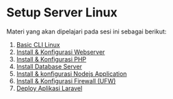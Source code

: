 Setup Server Linux
========================

Materi yang akan dipelajari pada sesi ini sebagai berikut:
1. [Basic CLI Linux](./1.%20Basic%20CLI%20Linux)
2. [Install & Konfigurasi Webserver](./2.%20Install%20%26%20konfigurasi%20webserver)
3. [Install & Konfigurasi PHP](./3.%20Install%20&%20Konfigurasi%20PHP)
4. [Install Database Server](./4.%20Install%20Database%20Server)
5. [Install & konfigurasi Nodejs Application](./6.%20Install%20&%20konfigurasi%20Nodejs%20Application)
6. [Install & Konfigurasi Firewall (UFW)](./6.%20Install%20&%20Konfigurasi%20Firewall%20(UFW))
7. [Deploy Aplikasi Laravel](./7.%20Deploy%20Aplikasi%20Laravel)